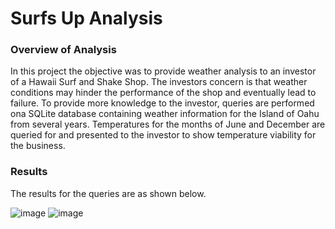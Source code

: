 # Surfs Up Analysis

### Overview of Analysis
In this project the objective was to provide weather analysis to an investor of a Hawaii Surf and Shake Shop. The investors concern is that weather conditions may hinder the performance of the shop and eventually lead to failure. To provide more knowledge to the investor, queries are performed ona SQLite database containing weather information for the Island of Oahu from several years. Temperatures for the months of June and December are queried for and presented to the investor to show temperature viability for the business. 

### Results

The results for the queries are as shown below. 

![image](https://user-images.githubusercontent.com/85713568/138578866-d9c61568-b860-4de1-945c-68509c51b0fc.png)
![image](https://user-images.githubusercontent.com/85713568/138578875-bb6a9ed5-6fa2-41ad-8c60-0be1a7ada0db.png)

